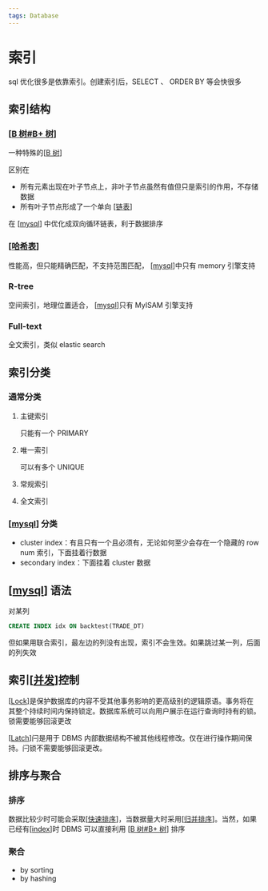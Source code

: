 ```yaml
---
tags: Database
---
```

# 索引

sql 优化很多是依靠索引。创建索引后，SELECT 、 ORDER BY 等会快很多

## 索引结构

### [[B 树#B+ 树]]

一种特殊的[[B 树]]

区别在

- 所有元素出现在叶子节点上，非叶子节点虽然有值但只是索引的作用，不存储数据
- 所有叶子节点形成了一个单向 [[链表]]

在 [[mysql]] 中优化成双向循环链表，利于数据排序

### [[哈希表]]

性能高，但只能精确匹配，不支持范围匹配， [[mysql]]中只有 memory 引擎支持

### R-tree

空间索引，地理位置适合， [[mysql]]只有 MyISAM 引擎支持

### Full-text

全文索引，类似 elastic search

## 索引分类

### 通常分类

1. 主键索引

    只能有一个 PRIMARY

2. 唯一索引

    可以有多个 UNIQUE

3. 常规索引

4. 全文索引

### [[mysql]] 分类

- cluster index：有且只有一个且必须有，无论如何至少会存在一个隐藏的 row num 索引，下面挂着行数据
- secondary index：下面挂着 cluster 数据

## [[mysql]] 语法

对某列

```sql
CREATE INDEX idx ON backtest(TRADE_DT)
```

但如果用联合索引，最左边的列没有出现，索引不会生效。如果跳过某一列，后面的列失效

## 索引[[并发]]控制

[[Lock]]是保护数据库的内容不受其他事务影响的更高级别的逻辑原语。事务将在其整个持续时间内保持锁定。数据库系统可以向用户展示在运行查询时持有的锁。锁需要能够回滚更改

[[Latch]]闩是用于 DBMS 内部数据结构不被其他线程修改。仅在进行操作期间保持。闩锁不需要能够回滚更改。

## 排序与聚合

### 排序

数据比较少时可能会采取[[快速排序]]，当数据量大时采用[[归并排序]]。当然，如果已经有[[index]]时 DBMS 可以直接利用 [[B 树#B+ 树]] 排序

### 聚合

- by sorting
- by hashing

[//begin]: # "Autogenerated link references for markdown compatibility"
[B 树#B+ 树]: <../../algorithm/data_structure/B 树.md> "B 树"
[B 树]: <../../algorithm/data_structure/B 树.md> "B 树"
[链表]: ../../algorithm/data_structure/链表.md "链表"
[mysql]: ../sql/mysql.md "mysql"
[哈希表]: ../../algorithm/data_structure/哈希表.md "哈希表"
[并发]: ../../csapp/程序的通信/并发.md "并发"
[Lock]: <../../operating system/并发/Lock.md> "Lock"
[Latch]: latch.md "Latch"
[快速排序]: ../../algorithm/sort/快速排序.md "快速排序"
[归并排序]: ../../algorithm/sort/归并排序.md "归并排序"
[index]: index.md "索引"
[//end]: # "Autogenerated link references"
